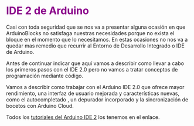 # <FONT COLOR=#8B008B>IDE 2 de Arduino</font>
Casi con toda seguridad que se nos va a presentar alguna ocasión en que ArduinoBlocks no satisfaga nuestras necesidades porque no exista el bloque en el momento que lo necesitamos. En estas ocasiones no nos va a quedar mas remedio que recurrir al Entorno de Desarrollo Integrado o IDE de Arduino.

Antes de continuar indicar que aquí vamos a describir como llevar a cabo los primeros pasos con el IDE 2.0 pero no vamos a tratar conceptos de programación mediante código.

Vamos a describir como trabajar con el Arduino IDE 2.0 que ofrece mayor rendimiento, una interfaz de usuario mejorada y características nuevas, como el autocompletado , un depurador incorporado y la sincronización de bocetos con Arduino Cloud.

Todos los [tutoriales del Arduino IDE 2](https://docs.arduino.cc/software/ide-v2) los tenemos en el enlace.
